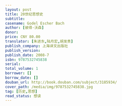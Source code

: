 ```yaml
---
layout: post
title: 20世纪思想史
subtitle: 
casename: Godel Escher Bach
author: [彼得·沃森]
donor: 
price: CNY 80.00
translator: [朱进东,陆月宏,胡发贵]
publish_company: 上海译文出版社
publish_version: 
publish_date: 2008-7
isbn: 9787532745838
serial: 
total_volume: 1
borrower: []
borrow_date: []
douban_url: http://book.douban.com/subject/3185934/
cover_path: /media/img/9787532745838.jpg
tag: [历史,思想]
read_status: 想读
---
```

